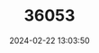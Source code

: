 ---
title: "36053"
category: "Sideroxylon jubilla"
draft: false
date: 2024-02-22 13:03:50
languages:
  Spanish; Castilian: ["juba", "juba prieta", "jubilla", "jocuma colorada"]
---